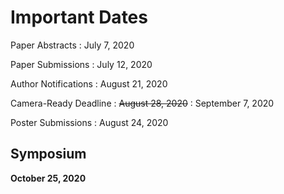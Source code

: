 # Important Dates



Paper Abstracts
: July 7, 2020

Paper Submissions
: July 12, 2020

Author Notifications
: August 21, 2020

Camera-Ready Deadline
: ~~August 28, 2020~~
: September 7, 2020

Poster Submissions
: August 24, 2020

## Symposium

**October 25, 2020**
